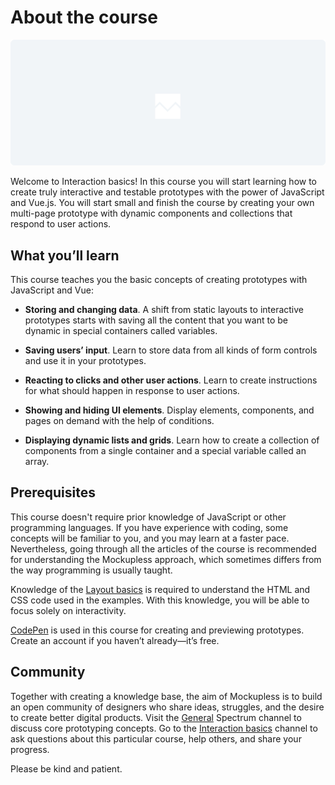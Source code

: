 # About the course

![illustration that welcomes users to the course](./Setup/media/il-about.png)
<!-- todo: illustration: welcoming to interaction -->

Welcome to Interaction basics! In this course you will start learning how to create truly interactive and testable prototypes with the power of JavaScript and Vue.js. You will start small and finish the course by creating your own multi-page prototype with dynamic components and collections that respond to user actions.
<!-- todo: link: maybe to About section explaining why particular technologies have been chosen -->


## What you’ll learn

This course teaches you the basic concepts of creating prototypes with JavaScript and Vue:

- **Storing and changing data**. A shift from static layouts to interactive prototypes starts with saving all the content that you want to be dynamic in special containers called variables.

- **Saving users’ input**. Learn to store data from all kinds of form controls and use it in your prototypes. 

- **Reacting to clicks and other user actions**. Learn to create instructions for what should happen in response to user actions.

- **Showing and hiding UI elements**. Display elements, components, and pages on demand with the help of conditions.

- **Displaying dynamic lists and grids**. Learn how to create a collection of components from a single container and a special variable called an array.

## Prerequisites

This course doesn't require prior knowledge of JavaScript or other programming languages. If you have experience with coding, some concepts will be familiar to you, and you may learn at a faster pace. Nevertheless, going through all the articles of the course is recommended for understanding the Mockupless approach, which sometimes differs from the way programming is usually taught.
<!-- todo: link: maybe to About section where approach is described and reasoning is provided -->

Knowledge of the [Layout basics](./../LayoutBasics/) is required to understand the HTML and CSS code used in the examples. With this knowledge, you will be able to focus solely on interactivity.

[CodePen](https://codepen.io) is used in this course for creating and previewing prototypes. Create an account if you haven’t already—it’s free.

## Community

Together with creating a knowledge base, the aim of Mockupless is to build an open community of designers who share ideas, struggles, and the desire to create better digital products. Visit the [General](https://spectrum.chat/mockupless/general) Spectrum channel to discuss core prototyping concepts. Go to the [Interaction basics](https://spectrum.chat/mockupless/interactions-basics) channel to ask questions about this particular course, help others, and share your progress.

Please be kind and patient.